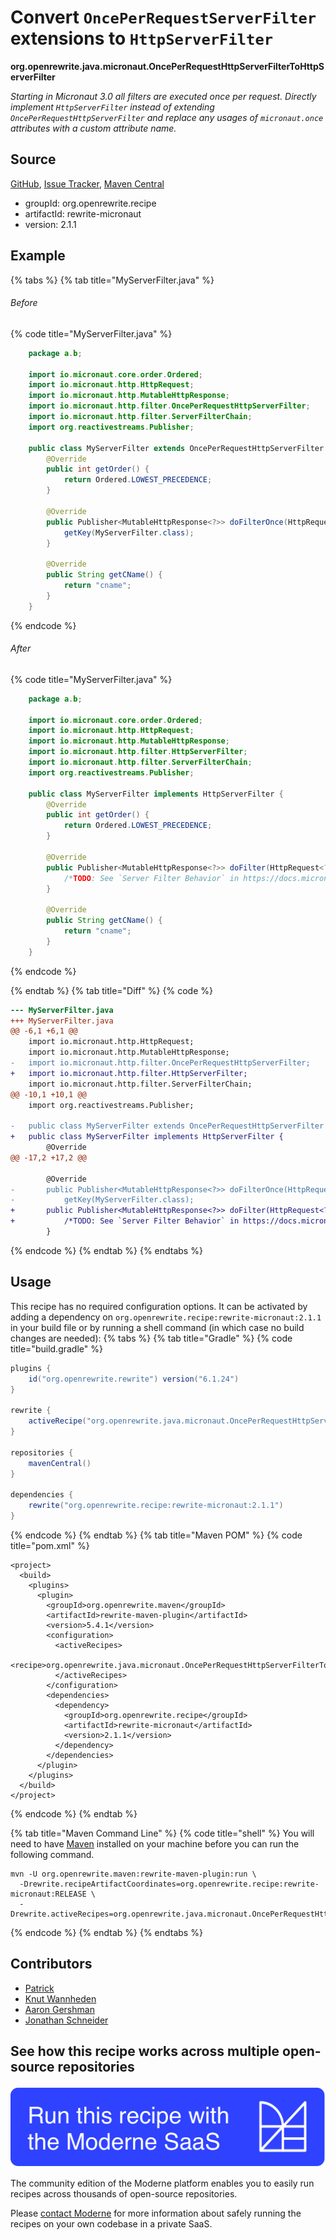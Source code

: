 # Convert `OncePerRequestServerFilter` extensions to `HttpServerFilter`

**org.openrewrite.java.micronaut.OncePerRequestHttpServerFilterToHttpServerFilter**

_Starting in Micronaut 3.0 all filters are executed once per request. Directly implement `HttpServerFilter` instead of extending `OncePerRequestHttpServerFilter` and replace any usages of `micronaut.once` attributes with a custom attribute name._

## Source

[GitHub](https://github.com/openrewrite/rewrite-micronaut/blob/main/src/main/java/org/openrewrite/java/micronaut/OncePerRequestHttpServerFilterToHttpServerFilter.java), [Issue Tracker](https://github.com/openrewrite/rewrite-micronaut/issues), [Maven Central](https://central.sonatype.com/artifact/org.openrewrite.recipe/rewrite-micronaut/2.1.1/jar)

* groupId: org.openrewrite.recipe
* artifactId: rewrite-micronaut
* version: 2.1.1

## Example


{% tabs %}
{% tab title="MyServerFilter.java" %}

###### Before
{% code title="MyServerFilter.java" %}
```java
    package a.b;

    import io.micronaut.core.order.Ordered;
    import io.micronaut.http.HttpRequest;
    import io.micronaut.http.MutableHttpResponse;
    import io.micronaut.http.filter.OncePerRequestHttpServerFilter;
    import io.micronaut.http.filter.ServerFilterChain;
    import org.reactivestreams.Publisher;

    public class MyServerFilter extends OncePerRequestHttpServerFilter {
        @Override
        public int getOrder() {
            return Ordered.LOWEST_PRECEDENCE;
        }

        @Override
        public Publisher<MutableHttpResponse<?>> doFilterOnce(HttpRequest<?> request, ServerFilterChain chain) {
            getKey(MyServerFilter.class);
        }

        @Override
        public String getCName() {
            return "cname";
        }
    }
```
{% endcode %}

###### After
{% code title="MyServerFilter.java" %}
```java
    package a.b;

    import io.micronaut.core.order.Ordered;
    import io.micronaut.http.HttpRequest;
    import io.micronaut.http.MutableHttpResponse;
    import io.micronaut.http.filter.HttpServerFilter;
    import io.micronaut.http.filter.ServerFilterChain;
    import org.reactivestreams.Publisher;

    public class MyServerFilter implements HttpServerFilter {
        @Override
        public int getOrder() {
            return Ordered.LOWEST_PRECEDENCE;
        }

        @Override
        public Publisher<MutableHttpResponse<?>> doFilter(HttpRequest<?> request, ServerFilterChain chain) {
            /*TODO: See `Server Filter Behavior` in https://docs.micronaut.io/3.0.x/guide/#breaks for details*/ getKey(MyServerFilter.class);
        }

        @Override
        public String getCName() {
            return "cname";
        }
    }
```
{% endcode %}

{% endtab %}
{% tab title="Diff" %}
{% code %}
```diff
--- MyServerFilter.java
+++ MyServerFilter.java
@@ -6,1 +6,1 @@
    import io.micronaut.http.HttpRequest;
    import io.micronaut.http.MutableHttpResponse;
-   import io.micronaut.http.filter.OncePerRequestHttpServerFilter;
+   import io.micronaut.http.filter.HttpServerFilter;
    import io.micronaut.http.filter.ServerFilterChain;
@@ -10,1 +10,1 @@
    import org.reactivestreams.Publisher;

-   public class MyServerFilter extends OncePerRequestHttpServerFilter {
+   public class MyServerFilter implements HttpServerFilter {
        @Override
@@ -17,2 +17,2 @@

        @Override
-       public Publisher<MutableHttpResponse<?>> doFilterOnce(HttpRequest<?> request, ServerFilterChain chain) {
-           getKey(MyServerFilter.class);
+       public Publisher<MutableHttpResponse<?>> doFilter(HttpRequest<?> request, ServerFilterChain chain) {
+           /*TODO: See `Server Filter Behavior` in https://docs.micronaut.io/3.0.x/guide/#breaks for details*/ getKey(MyServerFilter.class);
        }
```
{% endcode %}
{% endtab %}
{% endtabs %}


## Usage

This recipe has no required configuration options. It can be activated by adding a dependency on `org.openrewrite.recipe:rewrite-micronaut:2.1.1` in your build file or by running a shell command (in which case no build changes are needed): 
{% tabs %}
{% tab title="Gradle" %}
{% code title="build.gradle" %}
```groovy
plugins {
    id("org.openrewrite.rewrite") version("6.1.24")
}

rewrite {
    activeRecipe("org.openrewrite.java.micronaut.OncePerRequestHttpServerFilterToHttpServerFilter")
}

repositories {
    mavenCentral()
}

dependencies {
    rewrite("org.openrewrite.recipe:rewrite-micronaut:2.1.1")
}
```
{% endcode %}
{% endtab %}
{% tab title="Maven POM" %}
{% code title="pom.xml" %}
```markup
<project>
  <build>
    <plugins>
      <plugin>
        <groupId>org.openrewrite.maven</groupId>
        <artifactId>rewrite-maven-plugin</artifactId>
        <version>5.4.1</version>
        <configuration>
          <activeRecipes>
            <recipe>org.openrewrite.java.micronaut.OncePerRequestHttpServerFilterToHttpServerFilter</recipe>
          </activeRecipes>
        </configuration>
        <dependencies>
          <dependency>
            <groupId>org.openrewrite.recipe</groupId>
            <artifactId>rewrite-micronaut</artifactId>
            <version>2.1.1</version>
          </dependency>
        </dependencies>
      </plugin>
    </plugins>
  </build>
</project>
```
{% endcode %}
{% endtab %}

{% tab title="Maven Command Line" %}
{% code title="shell" %}
You will need to have [Maven](https://maven.apache.org/download.cgi) installed on your machine before you can run the following command.

```shell
mvn -U org.openrewrite.maven:rewrite-maven-plugin:run \
  -Drewrite.recipeArtifactCoordinates=org.openrewrite.recipe:rewrite-micronaut:RELEASE \
  -Drewrite.activeRecipes=org.openrewrite.java.micronaut.OncePerRequestHttpServerFilterToHttpServerFilter
```
{% endcode %}
{% endtab %}
{% endtabs %}

## Contributors
* [Patrick](mailto:patway99@gmail.com)
* [Knut Wannheden](mailto:knut@moderne.io)
* [Aaron Gershman](mailto:aegershman@gmail.com)
* [Jonathan Schneider](mailto:jkschneider@gmail.com)


## See how this recipe works across multiple open-source repositories

[![Moderne Link Image](/.gitbook/assets/ModerneRecipeButton.png)](https://app.moderne.io/recipes/org.openrewrite.java.micronaut.OncePerRequestHttpServerFilterToHttpServerFilter)

The community edition of the Moderne platform enables you to easily run recipes across thousands of open-source repositories.

Please [contact Moderne](https://moderne.io/product) for more information about safely running the recipes on your own codebase in a private SaaS.
